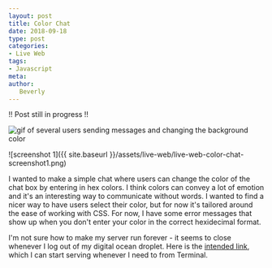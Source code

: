 ```yaml
---
layout: post
title: Color Chat
date: 2018-09-18
type: post
categories:
- Live Web
tags:
- Javascript
meta:
author:
   Beverly
---
```


!! Post still in progress !! 

![gif of several users sending messages and changing the background color](url)

![screenshot 1]({{ site.baseurl }}/assets/live-web/live-web-color-chat-screenshot1.png)

I wanted to make a simple chat where users can change the color of the chat box by entering in hex colors. I think colors can convey a lot of emotion and it's an interesting way to communicate without words. I wanted to find a nicer way to have users select their color, but for now it's tailored around the ease of working with CSS. For now, I have some error messages that show up when you don't enter your color in the correct hexidecimal format.

I'm not sure how to make my server run forever - it seems to close whenever I log out of my digital ocean droplet. Here is the [intended link](http://159.65.181.189:8080/index.html), which I can start serving whenever I need to from Terminal.




<!--more-->
